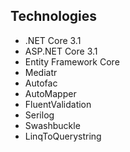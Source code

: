 ## Technologies
* .NET Core 3.1
* ASP.NET Core 3.1
* Entity Framework Core
* Mediatr
* Autofac
* AutoMapper
* FluentValidation
* Serilog
* Swashbuckle
* LinqToQuerystring

